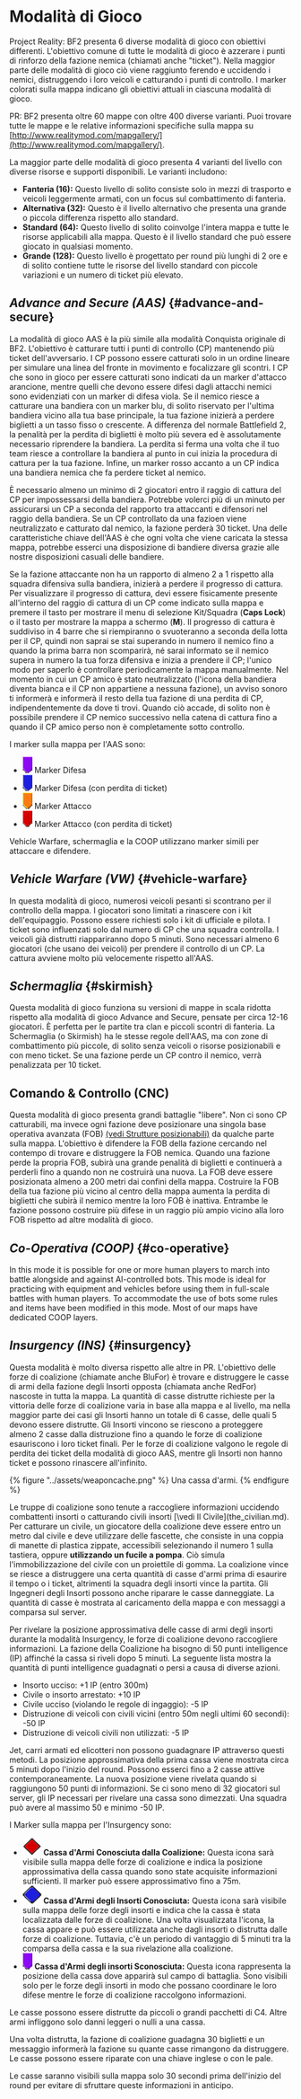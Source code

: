 # Modalità di Gioco

Project Reality: BF2 presenta 6 diverse modalità di gioco con obiettivi differenti. L'obiettivo comune di tutte le modalità di gioco è azzerare i punti di rinforzo della fazione nemica \(chiamati anche "ticket"\). Nella maggior parte delle modalità di gioco ciò viene raggiunto ferendo e uccidendo i nemici, distruggendo i loro veicoli e catturando i punti di controllo. I marker colorati sulla mappa indicano gli obiettivi attuali in ciascuna modalità di gioco.

PR: BF2 presenta oltre 60 mappe con oltre 400 diverse varianti. Puoi trovare tutte le mappe e le relative informazioni specifiche sulla mappa su [http://www.realitymod.com/mapgallery/](http://www.realitymod.com/mapgallery/).

La maggior parte delle modalità di gioco presenta 4 varianti del livello con diverse risorse e supporti disponibili. Le varianti includono:

* **Fanteria (16):** Questo livello di solito consiste solo in mezzi di trasporto e veicoli leggermente armati, con un focus sul combattimento di fanteria.
* **Alternativa (32):** Questo è il livello alternativo che presenta una grande o piccola differenza rispetto allo standard.
* **Standard (64):** Questo livello di solito coinvolge l'intera mappa e tutte le risorse applicabili alla mappa. Questo è il livello standard che può essere giocato in qualsiasi momento.
* **Grande (128):** Questo livello è progettato per round più lunghi di 2 ore e di solito contiene tutte le risorse del livello standard con piccole variazioni e un numero di ticket più elevato.



## _Advance and Secure \(AAS\)_ {#advance-and-secure}

La modalità di gioco AAS è la più simile alla modalità Conquista originale di BF2. L'obiettivo è catturare tutti i punti di controllo \(CP\) mantenendo più ticket dell'avversario. I CP possono essere catturati solo in un ordine lineare per simulare una linea del fronte in movimento e focalizzare gli scontri. I CP che sono in gioco per essere catturati sono indicati da un marker d'attacco arancione, mentre quelli che devono essere difesi dagli attacchi nemici sono evidenziati con un marker di difesa viola. Se il nemico riesce a catturare una bandiera con un marker blu, di solito riservato per l'ultima bandiera vicino alla tua base principale, la tua fazione inizierà a perdere biglietti a un tasso fisso o crescente. A differenza del normale Battlefield 2, la penalità per la perdita di biglietti è molto più severa ed è assolutamente necessario riprendere la bandiera. La perdita si ferma una volta che il tuo team riesce a controllare la bandiera al punto in cui inizia la procedura di cattura per la tua fazione. Infine, un marker rosso accanto a un CP indica una bandiera nemica che fa perdere ticket al nemico.

È necessario almeno un minimo di 2 giocatori entro il raggio di cattura del CP per impossessarsi della bandiera. Potrebbe volerci più di un minuto per assicurarsi un CP a seconda del rapporto tra attaccanti e difensori nel raggio della bandiera. Se un CP controllato da una fazioen viene neutralizzato e catturato dal nemico, la fazione perderà 30 ticket. Una delle caratteristiche chiave dell'AAS è che ogni volta che viene caricata la stessa mappa, potrebbe esserci una disposizione di bandiere diversa grazie alle nostre disposizioni casuali delle bandiere.

Se la fazione attaccante non ha un rapporto di almeno 2 a 1 rispetto alla squadra difensiva sulla bandiera, inizierà a perdere il progresso di cattura. Per visualizzare il progresso di cattura, devi essere fisicamente presente all'interno del raggio di cattura di un CP come indicato sulla mappa e premere il tasto per mostrare il menu di selezione Kit/Squadra \(**Caps Lock**\) o il tasto per mostrare la mappa a schermo \(**M**\). Il progresso di cattura è suddiviso in 4 barre che si riempiranno o svuoteranno a seconda della lotta per il CP, quindi non saprai se stai superando in numero il nemico fino a quando la prima barra non scomparirà, né sarai informato se il nemico supera in numero la tua forza difensiva e inizia a prendere il CP; l'unico modo per saperlo è controllare periodicamente la mappa manualmente. Nel momento in cui un CP amico è stato neutralizzato (l'icona della bandiera diventa bianca e il CP non appartiene a nessuna fazione), un avviso sonoro ti informerà e informerà il resto della tua fazione di una perdita di CP, indipendentemente da dove ti trovi. Quando ciò accade, di solito non è possibile prendere il CP nemico successivo nella catena di cattura fino a quando il CP amico perso non è completamente sotto controllo.

I marker sulla mappa per l'AAS sono:

* ![](../assets/defend.png) Marker Difesa
* ![](../assets/defend%20bleed.png) Marker Difesa (con perdita di ticket)
* ![](../assets/attack_bleed.png) Marker Attacco
* ![](../assets/attack.png) Marker Attacco (con perdita di ticket)

Vehicle Warfare, schermaglia e la COOP utilizzano marker simili per attaccare e difendere.

## _Vehicle Warfare \(VW\)_ {#vehicle-warfare}

In questa modalità di gioco, numerosi veicoli pesanti si scontrano per il controllo della mappa. I giocatori sono limitati a rinascere con i kit dell'equipaggio. Possono essere richiesti solo i kit di ufficiale e pilota. I ticket sono influenzati solo dal numero di CP che una squadra controlla. I veicoli già distrutti riappariranno dopo 5 minuti. Sono necessari almeno 6 giocatori \(che usano dei veicoli\) per prendere il controllo di un CP. La cattura avviene molto più velocemente rispetto all'AAS.

## _Schermaglia_ {#skirmish}

Questa modalità di gioco funziona su versioni di mappe in scala ridotta rispetto alla modalità di gioco Advance and Secure, pensate per circa 12-16 giocatori. È perfetta per le partite tra clan e piccoli scontri di fanteria. La Schermaglia \(o Skirmish\) ha le stesse regole dell'AAS, ma con zone di combattimento più piccole, di solito senza veicoli o risorse posizionabili e con meno ticket. Se una fazione perde un CP contro il nemico, verrà penalizzata per 10 ticket.

## **Comando & Controllo (CNC)**

Questa modalità di gioco presenta grandi battaglie "libere". Non ci sono CP catturabili, ma invece ogni fazione deve posizionare una singola base operativa avanzata \(FOB\) [\(vedi Strutture posizionabili\)](the_squad_leader.md#deployable-structures) da qualche parte sulla mappa. L'obiettivo è difendere la FOB della fazione cercando nel contempo di trovare e distruggere la FOB nemica. Quando una fazione perde la propria FOB, subirà una grande penalità di biglietti e continuerà a perderli fino a quando non ne costruirà una nuova. La FOB deve essere posizionata almeno a 200 metri dai confini della mappa. Costruire la FOB della tua fazione più vicino al centro della mappa aumenta la perdita di biglietti che subirà il nemico mentre la loro FOB è inattiva. Entrambe le fazione possono costruire più difese in un raggio più ampio vicino alla loro FOB rispetto ad altre modalità di gioco.

## _Co-Operativa \(COOP\)_ {#co-operative}

In this mode it is possible for one or more human players to march into battle alongside and against AI-controlled bots. This mode is ideal for practicing with equipment and vehicles before using them in full-scale battles with human players. To accommodate the use of bots some rules and items have been modified in this mode. Most of our maps have dedicated COOP layers.

## _Insurgency \(INS\)_ {#insurgency}

Questa modalità è molto diversa rispetto alle altre in PR. L'obiettivo delle forze di coalizione (chiamate anche BluFor) è trovare e distruggere le casse di armi della fazione degli Insorti opposta (chiamata anche RedFor) nascoste in tutta la mappa. La quantità di casse distrutte richieste per la vittoria delle forze di coalizione varia in base alla mappa e al livello, ma nella maggior parte dei casi gli Insorti hanno un totale di 6 casse, delle quali 5 devono essere distrutte. Gli Insorti vincono se riescono a proteggere almeno 2 casse dalla distruzione fino a quando le forze di coalizione esauriscono i loro ticket finali. Per le forze di coalizione valgono le regole di perdita dei ticket della modalità di gioco AAS, mentre gli Insorti non hanno ticket e possono rinascere all'infinito.

{% figure "../assets/weaponcache.png" %}
Una cassa d'armi.
{% endfigure %}

Le truppe di coalizione sono tenute a raccogliere informazioni uccidendo combattenti insorti o catturando civili insorti [\vedi Il Civile\](the_civilian.md).
Per catturare un civile, un giocatore della coalizione deve essere entro un metro dal civile e deve utilizzare delle fascette, che consiste in una coppia di manette di plastica zippate, accessibili selezionando il numero 1 sulla tastiera, oppure **utilizzando un fucile a pompa**. Ciò simula l'immobilizzazione del civile con un proiettile di gomma. La coalizione vince se riesce a distruggere una certa quantità di casse d'armi prima di esaurire il tempo o i ticket, altrimenti la squadra degli insorti vince la partita. Gli Ingegneri degli Insorti possono anche riparare le casse danneggiate. La quantità di casse è mostrata al caricamento della mappa e con messaggi a comparsa sul server.

Per rivelare la posizione approssimativa delle casse di armi degli insorti durante la modalità Insurgency, le forze di coalizione devono raccogliere informazioni. La fazione della Coalizione ha bisogno di 50 punti intelligence \(IP\) affinché la cassa si riveli dopo 5 minuti. La seguente lista mostra la quantità di punti intelligence guadagnati o persi a causa di diverse azioni.

* Insorto ucciso: +1 IP \(entro 300m\)
* Civile o insorto arrestato: +10 IP
* Civile ucciso \(violando le regole di ingaggio\): -5 IP
* Distruzione di veicoli con civili vicini \(entro 50m negli ultimi 60 secondi\): -50 IP
* Distruzione di veicoli civili non utilizzati: -5 IP

Jet, carri armati ed elicotteri non possono guadagnare IP attraverso questi metodi. La posizione approssimativa della prima cassa viene mostrata circa 5 minuti dopo l'inizio del round. Possono esserci fino a 2 casse attive contemporaneamente. La nuova posizione viene rivelata quando si raggiungono 50 punti di informazioni. Se ci sono meno di 32 giocatori sul server, gli IP necessari per rivelare una cassa sono dimezzati. Una squadra può avere al massimo 50 e minimo -50 IP.

I Marker sulla mappa per l'Insurgency sono:

* ![](../assets/cache.png) **Cassa d'Armi Conosciuta dalla Coalizione:** Questa icona sarà visibile sulla mappa delle forze di coalizione e indica la posizione approssimativa della cassa quando sono state acquisite informazioni sufficienti. Il marker può essere approssimativo fino a 75m.
* ![](../assets/unknown%20weapon%20cache.png) **Cassa d'Armi degli Insorti Conosciuta:** Questa icona sarà visibile sulla mappa delle forze degli insorti e indica che la cassa è stata localizzata dalle forze di coalizione. Una volta visualizzata l'icona, la cassa appare e può essere utilizzata anche dagli insorti o distrutta dalle forze di coalizione. Tuttavia, c'è un periodo di vantaggio di 5 minuti tra la comparsa della cassa e la sua rivelazione alla coalizione.
* ![](../assets/unknown%20cache.png) **Cassa d'Armi degli insorti Sconosciuta:** Questa icona rappresenta la posizione della cassa dove apparirà sul campo di battaglia. Sono visibili solo per le forze degli insorti in modo che possano coordinare le loro difese mentre le forze di coalizione raccolgono informazioni.

Le casse possono essere distrutte da piccoli o grandi pacchetti di C4. Altre armi infliggono solo danni leggeri o nulli a una cassa.

Una volta distrutta, la fazione di coalizione guadagna 30 biglietti e un messaggio informerà la fazione su quante casse rimangono da distruggere. Le casse possono essere riparate con una chiave inglese o con le pale.

Le casse saranno visibili sulla mappa solo 30 secondi prima dell'inizio del round per evitare di sfruttare queste informazioni in anticipo.

